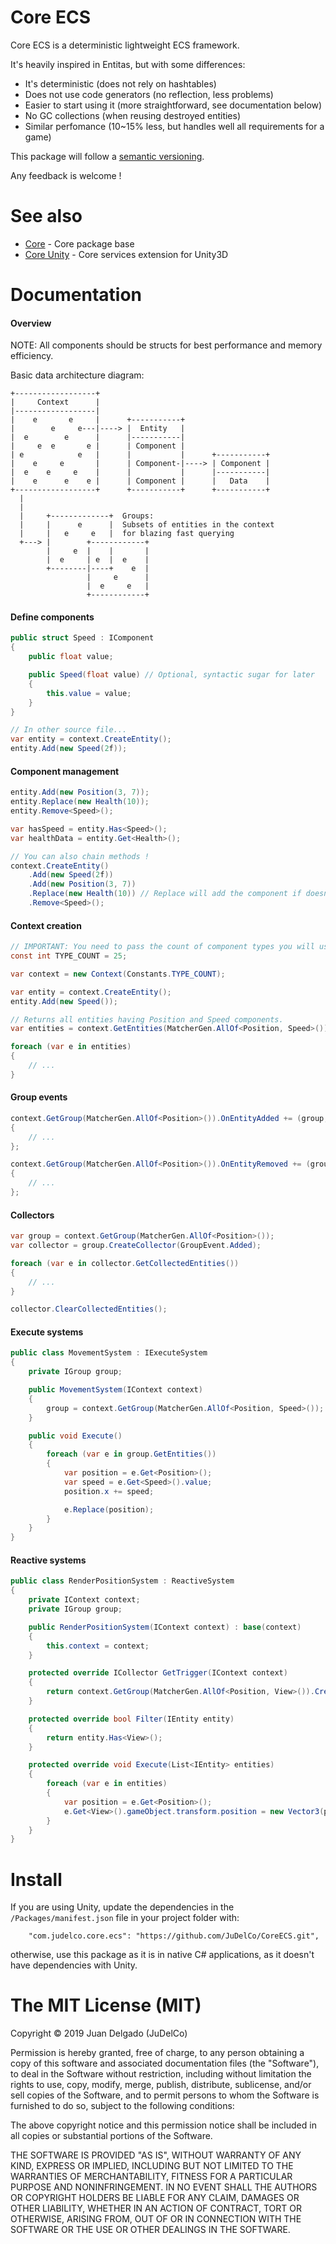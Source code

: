 Core ECS
=====================

Core ECS is a deterministic lightweight ECS framework.

It's heavily inspired in Entitas, but with some differences:

- It's deterministic (does not rely on hashtables)
- Does not use code generators (no reflection, less problems)
- Easier to start using it (more straightforward, see documentation below)
- No GC collections (when reusing destroyed entities)
- Similar perfomance (10~15% less, but handles well all requirements for a game)

This package will follow a [semantic versioning](http://semver.org/).

Any feedback is welcome !


See also
=====================

- [Core](https://github.com/JuDelCo/Core) - Core package base
- [Core Unity](https://github.com/JuDelCo/CoreUnity) - Core services extension for Unity3D


Documentation
=====================

#### Overview

NOTE: All components should be structs for best performance and memory efficiency.

Basic data architecture diagram:

```
+------------------+
|     Context      |
|------------------|
|    e       e     |      +-----------+
|        e     e---|----> |  Entity   |
|  e        e      |      |-----------|
|     e  e       e |      | Component |
| e            e   |      |           |      +-----------+
|    e     e       |      | Component-|----> | Component |
|  e    e     e    |      |           |      |-----------|
|    e      e    e |      | Component |      |   Data    |
+------------------+      +-----------+      +-----------+
  |
  |
  |     +-------------+  Groups:
  |     |      e      |  Subsets of entities in the context
  |     |   e     e   |  for blazing fast querying
  +---> |        +------------+
        |     e  |    |       |
        |  e     | e  |  e    |
        +--------|----+    e  |
                 |     e      |
                 |  e     e   |
                 +------------+
```

#### Define components

```csharp
public struct Speed : IComponent
{
	public float value;

	public Speed(float value) // Optional, syntactic sugar for later
	{
		this.value = value;
	}
}

// In other source file...
var entity = context.CreateEntity();
entity.Add(new Speed(2f));
```

#### Component management

```csharp
entity.Add(new Position(3, 7));
entity.Replace(new Health(10));
entity.Remove<Speed>();

var hasSpeed = entity.Has<Speed>();
var healthData = entity.Get<Health>();

// You can also chain methods !
context.CreateEntity()
	.Add(new Speed(2f))
	.Add(new Position(3, 7))
	.Replace(new Health(10)) // Replace will add the component if doesn't have one yet
	.Remove<Speed>();
```

#### Context creation

```csharp
// IMPORTANT: You need to pass the count of component types you will use to the context
const int TYPE_COUNT = 25;

var context = new Context(Constants.TYPE_COUNT);

var entity = context.CreateEntity();
entity.Add(new Speed());

// Returns all entities having Position and Speed components.
var entities = context.GetEntities(MatcherGen.AllOf<Position, Speed>());

foreach (var e in entities)
{
	// ...
}
```

#### Group events

```csharp
context.GetGroup(MatcherGen.AllOf<Position>()).OnEntityAdded += (group, entity) =>
{
	// ...
};

context.GetGroup(MatcherGen.AllOf<Position>()).OnEntityRemoved += (group, entity) =>
{
	// ...
};
```

#### Collectors

```csharp
var group = context.GetGroup(MatcherGen.AllOf<Position>());
var collector = group.CreateCollector(GroupEvent.Added);

foreach (var e in collector.GetCollectedEntities())
{
	// ...
}

collector.ClearCollectedEntities();
```

#### Execute systems

```csharp
public class MovementSystem : IExecuteSystem
{
	private IGroup group;

	public MovementSystem(IContext context)
	{
		group = context.GetGroup(MatcherGen.AllOf<Position, Speed>());
	}

	public void Execute()
	{
		foreach (var e in group.GetEntities())
		{
			var position = e.Get<Position>();
			var speed = e.Get<Speed>().value;
			position.x += speed;

			e.Replace(position);
		}
	}
}
```

#### Reactive systems

```csharp
public class RenderPositionSystem : ReactiveSystem
{
	private IContext context;
	private IGroup group;

	public RenderPositionSystem(IContext context) : base(context)
	{
		this.context = context;
	}

	protected override ICollector GetTrigger(IContext context)
	{
		return context.GetGroup(MatcherGen.AllOf<Position, View>()).CreateCollector(GroupEvent.Added);
	}

	protected override bool Filter(IEntity entity)
	{
		return entity.Has<View>();
	}

	protected override void Execute(List<IEntity> entities)
	{
		foreach (var e in entities)
		{
            var position = e.Get<Position>();
            e.Get<View>().gameObject.transform.position = new Vector3(position.x, position.y, position.z);
        }
	}
}
```


Install
=====================

If you are using Unity, update the dependencies in the ```/Packages/manifest.json``` file in your project folder with:

```
	"com.judelco.core.ecs": "https://github.com/JuDelCo/CoreECS.git",
```

otherwise, use this package as it is in native C# applications, as it doesn't have dependencies with Unity.


The MIT License (MIT)
=====================

Copyright © 2019 Juan Delgado (JuDelCo)

Permission is hereby granted, free of charge, to any person obtaining a copy
of this software and associated documentation files (the "Software"), to deal
in the Software without restriction, including without limitation the rights
to use, copy, modify, merge, publish, distribute, sublicense, and/or sell
copies of the Software, and to permit persons to whom the Software is
furnished to do so, subject to the following conditions:

The above copyright notice and this permission notice shall be included in
all copies or substantial portions of the Software.

THE SOFTWARE IS PROVIDED "AS IS", WITHOUT WARRANTY OF ANY KIND, EXPRESS OR
IMPLIED, INCLUDING BUT NOT LIMITED TO THE WARRANTIES OF MERCHANTABILITY,
FITNESS FOR A PARTICULAR PURPOSE AND NONINFRINGEMENT. IN NO EVENT SHALL THE
AUTHORS OR COPYRIGHT HOLDERS BE LIABLE FOR ANY CLAIM, DAMAGES OR OTHER
LIABILITY, WHETHER IN AN ACTION OF CONTRACT, TORT OR OTHERWISE, ARISING FROM,
OUT OF OR IN CONNECTION WITH THE SOFTWARE OR THE USE OR OTHER DEALINGS IN
THE SOFTWARE.
